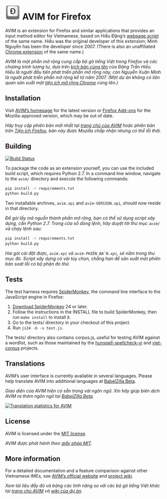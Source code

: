 ![](icon.png?raw=true)
AVIM for Firefox
================

AVIM is an extension for Firefox and similar applications that provides an input method editor for Vietnamese, based on Hiếu Đặng’s [webpage script](http://sourceforge.net/projects/rhos/) of the same name. Hiếu was the original developer of this extension; Minh Nguyễn has been the developer since 2007. (There is also an unaffiliated [Chrome extension](https://github.com/kimkha/avim-chrome) of the same name.)

*AVIM là một phần mở rộng cung cấp bộ gõ tiếng Việt trong Firefox và các chương trình tương tự, dựa trên [kịch bản cùng tên](http://sourceforge.net/projects/rhos/) của Đặng Trần Hiếu. Hiếu là người đầu tiên phát triển phần mở rộng này, còn Nguyễn Xuân Minh là người phát triển phần mở rộng kể từ năm 2007. (Một dự án không có liên quan sản xuất một [tiện ích mở rộng Chrome](https://github.com/kimkha/avim-chrome) cùng tên.)*

Installation
------------

Visit [AVIM’s homepage](http://avim.1ec5.org/en/) for the latest version or [Firefox Add-ons](https://addons.mozilla.org/firefox/addon/avim/) for the Mozilla-approved version, which may be out of date.

*Hãy truy cập phiên bản mới nhất tại [trang chủ của AVIM](http://avim.1ec5.org/) hoặc phiên bản trên [Tiện ích Firefox](https://addons.mozilla.org/vi/firefox/addon/avim/), bản này được Mozilla chấp nhận nhưng có thể lỗi thời.*

Building
--------

[![Build Status](https://travis-ci.org/1ec5/avim.png?branch=master)](https://travis-ci.org/1ec5/avim)

To package the code as an extension yourself, you can use the included build script, which requires Python 2.7. In a command line window, navigate to the `avim/` directory and execute the following commands:

```bash
pip install -r requirements.txt
python build.py
```

Two installable archives, `avim.xpi` and `avim-VERSION.xpi`, should now reside in that directory.

*Để gói lấy mã nguồn thành phần mở rộng, bạn có thể sử dụng script xây dựng, cần Python 2.7. Trong cửa sổ dòng lệnh, hãy duyệt tới thư mục `avim/` và chạy lệnh sau:*

```bash
pip install -r requirements.txt
python build.py
```

*Hai gói cài đặt được, `avim.xpi` và `avim-PHIÊN_BẢN.xpi`, sẽ nằm trong thư mục đó. Script xây dựng có vài tùy chọn, chẳng hạn để sản xuất một phiên bản soát lỗi có bộ phận đo thử.*

Tests
-----

The test harness requires [SpiderMonkey](https://developer.mozilla.org/en-US/docs/Mozilla/Projects/SpiderMonkey), the command line interface to the JavaScript engine in Firefox:

1. [Download SpiderMonkey](ftp://ftp.mozilla.org/pub/mozilla.org/js/) 24 or later.
1. Follow the instructions in the INSTALL file to build SpiderMonkey, then run `make install` to install ịt.
1. Go to the tests/ directory in your checkout of this project.
1. Run `js24 -b -s test.js`.

The tests/ directory also contains corpus.js, useful for testing AVIM against a wordlist, such as those maintained by the [hunspell-spellcheck-vi](https://code.google.com/p/hunspell-spellcheck-vi/source/browse/trunk/dictionaries/) and [viet-corpus](https://github.com/lewtds/viet-corpus) projects.

Translations
------------

AVIM’s user interface is currently available in several languages. Please help translate AVIM into additional languages at [BabelZilla Beta](http://beta.babelzilla.org/projects/p/avim/).

*Giao diện của AVIM hiện có sẵn trong vài ngôn ngữ. Xin hãy giúp biên dịch AVIM ra thêm ngôn ngữ tại [BabelZilla Beta](http://beta.babelzilla.org/projects/p/avim/).*

[![Translation statistics for AVIM](http://beta.babelzilla.org/projects/p/avim/chart/image_png)](http://beta.babelzilla.org/projects/p/avim/)

License
-------

AVIM is licensed under the [MIT license](LICENSE).

*AVIM được phát hành theo [giấy phép MIT](LICENSE).*

More information
----------------

For a detailed documentation and a feature comparison against other Vietnamese IMEs, see [AVIM’s official website](http://avim.1ec5.org/en/) and [project wiki](https://github.com/1ec5/avim/wiki).

*Xem tài liệu đầy đủ và bảng các tính năng so với các bộ gõ tiếng Việt khác tại [trang chủ AVIM](http://avim.1ec5.org/) và [wiki của dự án](https://github.com/1ec5/avim/wiki).*
